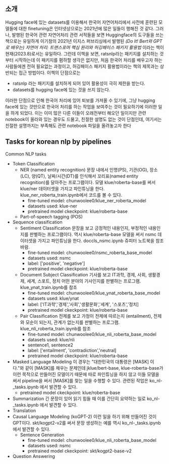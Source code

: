 ## 소개
Hugging face에 있는 datasets를 이용해서 한국어 자연어처리에서 사전에 훈련된 모델들에 대한 finetuning은 인터넷상으로는 2021년에 많은 일들이 행해진 것 같다. 그러나, 발행된 한국어 관련 자연어처리 관련 서적들을 보면 Huggingface의 도구들을 쓰는 책으로는 유일하게 이기창의 2021년 이지스 퍼브리싱에서 발행된 *(Do It! Bert와 GPT로 배우는) 자연어 처리: 트랜스포머 핵심 원리와 허깅페이스 패키지 활용법* 이라는 책이 현재(2023.8)로서는 유일하다. 그런데 이책을 보면, ratsnlp라는 패키지를 설치하는 것부터 시작하는데 이 패키지를 폄하할 생각은 없지만, 처음 한국어 처리를 배우고자 하는 사람들에겐 전혀 필요없는 과정이고, 허깅페이스 패키지 활용법이라는 책의 제목과는 상반되는 접근 방법이다. 이책의 단점으로는

- ratsnlp 라는 패키지를 설치하게 되어 있어 활용성이 극히 제한을 받는다.
- datasets를 hugging face에 있는 것을 쓰지 않는다.

이러한 단점으로 인해 한국어 처리에 있어 퇴보를 가져올 수 있기에, 그냥 hugging face에 있는 것만으로 한국어 처리를 하는 작업을 보여주는 것이 필요하기에 이러한 일을 하게 되었다. 이는 이미 많은 다른 이들이 오래전부터 해오던 일이지만 관련 notebook이 올라와 있는 경우도 드물고, 친절한 설명도 없는 것이 단점인데, 여기서는 친절한 설명까지는 부족해도 관련 notebook 파일을 올려놓고자 한다

## Tasks for korean nlp by pipelines
Common NLP tasks

- Token Classification
  - NER (named entity recognition)
    문장 내에서 인명(PS), 기관(OG), 장소(LC), 양(QT), 날짜/시간(DT)를 인식해서 꼬리표(named entity recognition)를 달아주는 프로그램이다. 모델 klue/roberta-base를 써서 klue/ner 데이터셋을 가지고 파인튜닝을 한다. klue_ner_roberta_train.ipynb에서 코드를 볼 수 있다. 
    - fine-tuned model: chunwoolee0/klue_ner_roberta_model
    - datasets used: klue-ner
    - pretrained model ckeckpoint: klue/roberta-base
  - Part-of-speech tagging (POS)
- Sequence classification
  - Sentiment Classification
    문장을 보고 긍정적인 내용인지, 부정적인 내용인지를 판별하는 프로그램이다. 역시 klue/roberta-base 모델을 써서 nsmc 데이터셋을 가지고 파인튜닝을 한다. doccls_nsmc.ipynb 쥬피터 노트북을 참조바람.
    - fine-tuned model: chunwoolee0/nsmc_roberta_base_model
    - datasets used: nsmc
    - label: ['positive', 'negative']
    - pretrained model ckeckpoint: klue/roberta-base
  - Document Subject Classification
    기사를 보고 IT과학, 경제, 사회, 생활경제, 세계, 스포트, 정치 어떤 분야의 기사인지를 판별하는 프로그램. klue_ynat_train.ipynb를 참조
    - fine-tuned model: chunwoolee0/klue_ynat_roberta_base_model
    - datasets used: klue/ynat
    - label: ['IT과학','경제','사회','생활문화','세계',
    '스포츠','정치]
    - pretrained model ckeckpoint: klue/roberta-base
  - Pair Classification
    전제를 보고 가정이 전제에 따르는지 (entailment), 전제와 모순이 되는지, 관계가 없는지를 판별하는 프로그램. klue_nli_roberta_train.ipynb를 참조
    - fine-tuned model: chunwoolee0/klue_nli_roberta_base_model
    - datasets used: klue/nli
    - sentence1, sentence2
    - label: ['entailment', 'contradiction','neutral]
    - pretrained model ckeckpoint: klue/roberta-base
- Masked Language Modeling
  이 경우는 "대한민국의 대통령은 [MASK] 이다."와 같이 [MASK]를 채우는 문제인데 jklue/bert-base, klue-roberta-base가 이런 목적으로 만들어진 모델이기 때문에 따로 파인튜닝을 하지 않고 이들 모델을 써서 pipeline을 써서 [MASK]를 찾는 일을 수행할 수 있다. 관련된 작업은 ko_nl-_tasks.ipynb 에서 발견할 수 있다. 
  - pretrained model ckeckpoint: klue/roberta-base
- Summarization
  긴 문장이 있어 읽기 힘들 때 이를 간단히 요약하는 일로 ko_nl-_tasks.ipynb 에서 발견할 수 있다. 
- Translation
- Causal Language Modeling (koGPT-2)
   이런 일을 하기 위해 만들어진 것이 GPT이다. skt/kogpt2-v2를 써서 문장 생성하는 예를 역시 ko_nl-_tasks.ipynb 에서 발견할 수 있다. 
  - Sentence Generation
    - fine-tuned model: chunwoolee0/klue_nli_roberta_base_model
    - datasets used: nsmc
    - pretrained model ckeckpoint: skt/kogpt2-base-v2
- Question Answering


